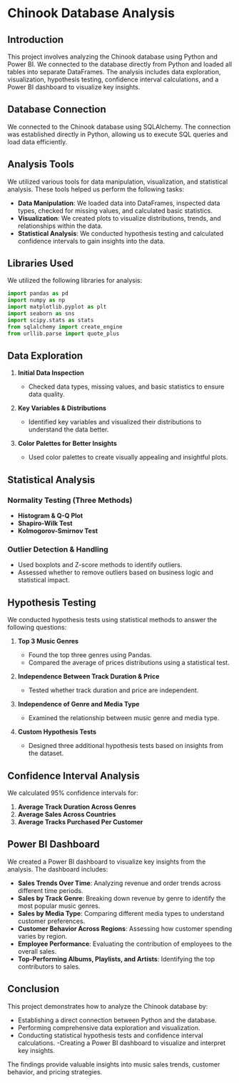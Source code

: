 # Chinook Database Analysis

## Introduction
This project involves analyzing the Chinook database using Python and Power BI. We connected to the database directly from Python and loaded all tables into separate DataFrames. The analysis includes data exploration, visualization, hypothesis testing, confidence interval calculations, and a Power BI dashboard to visualize key insights.

## Database Connection
We connected to the Chinook database using SQLAlchemy. The connection was established directly in Python, allowing us to execute SQL queries and load data efficiently.

## Analysis Tools
We utilized various tools for data manipulation, visualization, and statistical analysis. These tools helped us perform the following tasks:
- **Data Manipulation**: We loaded data into DataFrames, inspected data types, checked for missing values, and calculated basic statistics.
- **Visualization**: We created plots to visualize distributions, trends, and relationships within the data.
- **Statistical Analysis**: We conducted hypothesis testing and calculated confidence intervals to gain insights into the data.

## Libraries Used
We utilized the following libraries for analysis:
```python
import pandas as pd
import numpy as np
import matplotlib.pyplot as plt
import seaborn as sns
import scipy.stats as stats
from sqlalchemy import create_engine
from urllib.parse import quote_plus
```

## Data Exploration
1. **Initial Data Inspection**
   - Checked data types, missing values, and basic statistics to ensure data quality.


2. **Key Variables & Distributions**
   - Identified key variables and visualized their distributions to understand the data better.

3. **Color Palettes for Better Insights**
   - Used color palettes to create visually appealing and insightful plots.

## Statistical Analysis
### **Normality Testing (Three Methods)**
- **Histogram & Q-Q Plot**
- **Shapiro-Wilk Test**
- **Kolmogorov-Smirnov Test**

### **Outlier Detection & Handling**
- Used boxplots and Z-score methods to identify outliers.
- Assessed whether to remove outliers based on business logic and statistical impact.

## Hypothesis Testing
We conducted hypothesis tests using statistical methods to answer the following questions:

1. **Top 3 Music Genres**
   - Found the top three genres using Pandas.
   - Compared the average of prices distributions using a statistical test.

2. **Independence Between Track Duration & Price**
   - Tested whether track duration and price are independent.

4. **Independence of Genre and Media Type**
   - Examined the relationship between music genre and media type.

5. **Custom Hypothesis Tests**
   - Designed three additional hypothesis tests based on insights from the dataset.

## Confidence Interval Analysis
We calculated 95% confidence intervals for:
1. **Average Track Duration Across Genres**
2. **Average Sales Across Countries**
3. **Average Tracks Purchased Per Customer**

## Power BI Dashboard
We created a Power BI dashboard to visualize key insights from the analysis. The dashboard includes:
- **Sales Trends Over Time**: Analyzing revenue and order trends across different time periods.
- **Sales by Track Genre**: Breaking down revenue by genre to identify the most popular music genres.
- **Sales by Media Type**: Comparing different media types to understand customer preferences.
- **Customer Behavior Across Regions**: Assessing how customer spending varies by region.
- **Employee Performance**: Evaluating the contribution of employees to the overall sales.
- **Top-Performing Albums, Playlists, and Artists**: Identifying the top contributors to sales.

## Conclusion
This project demonstrates how to analyze the Chinook database by:
- Establishing a direct connection between Python and the database.
- Performing comprehensive data exploration and visualization.
- Conducting statistical hypothesis tests and confidence interval calculations.
-Creating a Power BI dashboard to visualize and interpret key insights.

The findings provide valuable insights into music sales trends, customer behavior, and pricing strategies.

